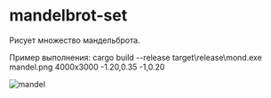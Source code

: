 # mandelbrot-set

Рисует множество мандельброта.

Пример выполнения:
cargo build --release
target\release\mond.exe mandel.png 4000x3000 -1.20,0.35 -1,0.20

![mandel](https://user-images.githubusercontent.com/64787875/117282959-bf170000-ae7e-11eb-9c9c-ea66120a3d6a.png)
